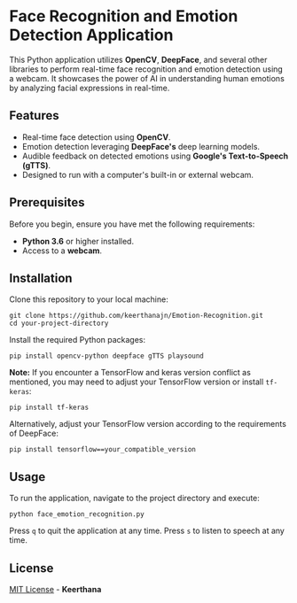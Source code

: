 
# Face Recognition and Emotion Detection Application

This Python application utilizes **OpenCV**, **DeepFace**, and several other libraries to perform real-time face recognition and emotion detection using a webcam. It showcases the power of AI in understanding human emotions by analyzing facial expressions in real-time.

## Features

- Real-time face detection using **OpenCV**.
- Emotion detection leveraging **DeepFace's** deep learning models.
- Audible feedback on detected emotions using **Google's Text-to-Speech (gTTS)**.
- Designed to run with a computer's built-in or external webcam.

## Prerequisites

Before you begin, ensure you have met the following requirements:
- **Python 3.6** or higher installed.
- Access to a **webcam**.

## Installation

Clone this repository to your local machine:

```
git clone https://github.com/keerthanajn/Emotion-Recognition.git
cd your-project-directory
```

Install the required Python packages:

```
pip install opencv-python deepface gTTS playsound
```

**Note:** If you encounter a TensorFlow and keras version conflict as mentioned, you may need to adjust your TensorFlow version or install `tf-keras`:

```
pip install tf-keras
```

Alternatively, adjust your TensorFlow version according to the requirements of DeepFace:

```
pip install tensorflow==your_compatible_version
```

## Usage

To run the application, navigate to the project directory and execute:

```
python face_emotion_recognition.py
```

Press `q` to quit the application at any time.
Press `s` to listen to speech at any time.



## License

[MIT License](LICENSE.txt) - **Keerthana**
```
